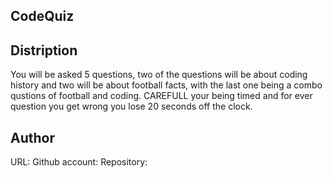 ## CodeQuiz

## Distription 

You will be asked 5 questions, two of the questions will be about coding history and two will be about football facts, with the last one being a combo qustions of football and coding. CAREFULL your being timed and for ever question you get wrong you lose 20 seconds off the clock.


## Author 

URL:
Github account:
Repository:
